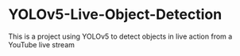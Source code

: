 # YOLOv5-Live-Object-Detection
This is a project using YOLOv5 to detect objects in live action from a YouTube live stream
